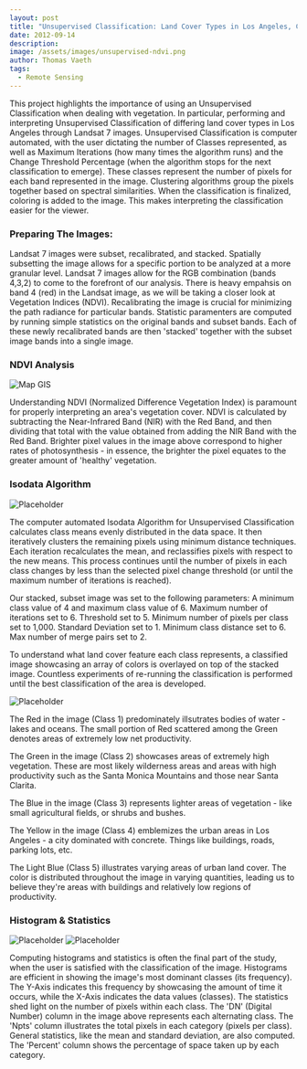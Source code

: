 ```yaml
---
layout: post
title: "Unsupervised Classification: Land Cover Types in Los Angeles, CA"
date: 2012-09-14
description: 
image: /assets/images/unsupervised-ndvi.png
author: Thomas Vaeth
tags: 
  - Remote Sensing
---
```


This project highlights the importance of using an Unsupervised Classification when dealing with vegetation. In particular, performing and interpreting Unsupervised Classification of differing land cover types in Los Angeles through Landsat 7 images. Unsupervised Classification is computer automated, with the user dictating the number of Classes represented, as well as Maximum Iterations (how many times the algorithm runs) and the Change Threshold Percentage (when the algorithm stops for the next classification to emerge). These classes represent the number of pixels for each band represented in the image. Clustering algorithms group the pixels together based on spectral similarities. When the classification is finalized, coloring is added to the image. This makes interpreting the classification easier for the viewer.

### Preparing The Images:

Landsat 7 images were subset, recalibrated, and stacked. Spatially subsetting the image allows for a specific portion to be analyzed at a more granular level. Landsat 7 images allow for the RGB combination (bands 4,3,2) to come to the forefront of our analysis. There is heavy empahsis on band 4 (red) in the Landsat image, as we will be taking a closer look at Vegetation Indices (NDVI). Recalibrating the image is crucial for minimizing the path radiance for particular bands. Statistic paramenters are computed by running simple statistics on the original bands and subset bands. Each of these newly recalibrated bands are then 'stacked' together with the subset image bands into a single image. 

### NDVI Analysis

![Map GIS](/assets/images/unsupervised-ndvi.png)

Understanding NDVI (Normalized Difference Vegetation Index) is paramount for properly interpreting an area's vegetation cover. NDVI is calculated by subtracting the Near-Infrared Band (NIR) with the Red Band, and then dividing that total with the value obtained from adding the NIR Band with the Red Band. Brighter pixel values in the image above correspond to higher rates of photosynthesis - in essence, the brighter the pixel equates to the greater amount of 'healthy' vegetation. 

### Isodata Algorithm

![Placeholder](/assets/images/isodata.png)

The computer automated Isodata Algorithm for Unsupervised Classification calculates class means evenly distributed in the data space. It then iteratively clusters the remaining pixels using minimum distance techniques. Each iteration recalculates the mean, and reclassifies pixels with respect to the new means. This process continues until the number of pixels in each class changes by less than the selected pixel change threshold (or until the maximum number of iterations is reached).

Our stacked, subset image was set to the following parameters:
 	A minimum class value of 4 and maximum class value of 6.
 	Maximum number of iterations set to 6.
 	Threshold set to 5.
 	Minimum number of pixels per class set to 1,000.
 	Standard Deviation set to 1.
 	Minimum class distance set to 6.
 	Max number of merge pairs set to 2.

 To understand what land cover feature each class represents, a classified image showcasing an array of colors is overlayed on top of the stacked image. Countless experiments of re-running the classification is performed until the best classification of the area is developed.

![Placeholder](/assets/images/unsupervised-class.png)

The Red in the image (Class 1) predominately illsutrates bodies of water - lakes and oceans. The small portion of Red scattered among the Green denotes areas of extremely low net productivity.

The Green in the image (Class 2) showcases areas of extremely high vegetation. These are most likely wilderness areas and areas with high productivity such as the Santa Monica Mountains and those near Santa Clarita.

The Blue in the image (Class 3) represents lighter areas of vegetation - like small agricultural fields, or shrubs and bushes.

The Yellow in the image (Class 4) emblemizes the urban areas in Los Angeles - a city dominated with concrete. Things like buildings, roads, parking lots, etc.

The Light Blue (Class 5) illustrates varying areas of urban land cover. The color is distributed throughout the image in varying quantities, leading us to believe they're areas with buildings and relatively low regions of productivity. 

### Histogram & Statistics

![Placeholder](/assets/images/hist-1.png)
![Placeholder](/assets/images/hist-2.png)

Computing histograms and statistics is often the final part of the study, when the user is satisfied with the classification of the image. Histograms are efficient in showing the image's most dominant classes (its frequency). The Y-Axis indicates this frequency by showcasing the amount of time it occurs, while the X-Axis indicates the data values (classes). The statistics shed light on the number of pixels within each class. The 'DN' (Digital Number) column in the image above represents each alternating class. The 'Npts' column illustrates the total pixels in each category (pixels per class). General statistics, like the mean and standard deviation, are also computed. The 'Percent' column shows the percentage of space taken up by each category.







